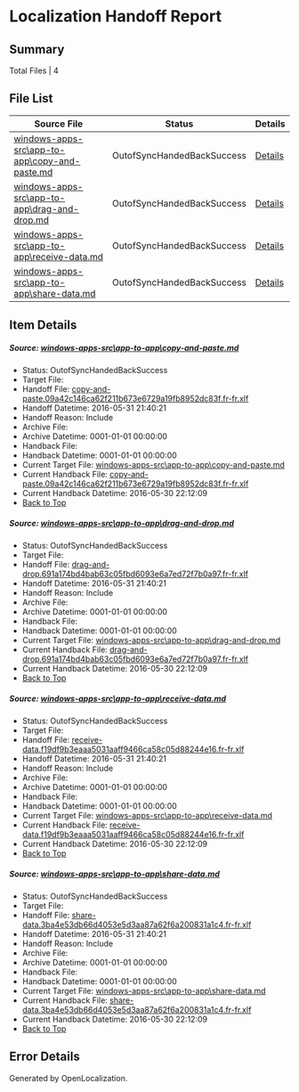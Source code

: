 # <a name='report-top'></a> Localization Handoff Report

## Summary
 Total Files | 4

## File List
 Source File | Status | Details 
 ----------- | ------ | ------- 
 [windows-apps-src\app-to-app\copy-and-paste.md](https://github.com/Microsoft/windows-apps/blob/bd2df770211332e2f6dba0bed0b1184836b81446/windows-apps-src/app-to-app/copy-and-paste.md) | OutofSyncHandedBackSuccess | [Details](#ff4fc70743b329fca2cec564976b4b512eee61ef128)
 [windows-apps-src\app-to-app\drag-and-drop.md](https://github.com/Microsoft/windows-apps/blob/bd2df770211332e2f6dba0bed0b1184836b81446/windows-apps-src/app-to-app/drag-and-drop.md) | OutofSyncHandedBackSuccess | [Details](#b88f3ab7ed4fc5db2508235aaa310a0dd7b4cec4129)
 [windows-apps-src\app-to-app\receive-data.md](https://github.com/Microsoft/windows-apps/blob/bd2df770211332e2f6dba0bed0b1184836b81446/windows-apps-src/app-to-app/receive-data.md) | OutofSyncHandedBackSuccess | [Details](#3853ccd58cbf48c8d39431ca5f5398bb80923c41131)
 [windows-apps-src\app-to-app\share-data.md](https://github.com/Microsoft/windows-apps/blob/bd2df770211332e2f6dba0bed0b1184836b81446/windows-apps-src/app-to-app/share-data.md) | OutofSyncHandedBackSuccess | [Details](#6c41466b2104240137ca3b375a92ca1f7fde4301132)

## Item Details
##### <a name='ff4fc70743b329fca2cec564976b4b512eee61ef128'></a> Source: [windows-apps-src\app-to-app\copy-and-paste.md](https://github.com/Microsoft/windows-apps/blob/bd2df770211332e2f6dba0bed0b1184836b81446/windows-apps-src/app-to-app/copy-and-paste.md)
* Status: OutofSyncHandedBackSuccess
* Target File: 
* Handoff File: [copy-and-paste.09a42c146ca62f211b673e6729a19fb8952dc83f.fr-fr.xlf](https://github.com/Microsoft/WDG.handoff/blob/565722c5c67f88a72587217c94ea26f74b785c2d/ol-handoff/Microsoft/windows-apps.fr-fr/master/copy-and-paste.09a42c146ca62f211b673e6729a19fb8952dc83f.fr-fr.xlf)
* Handoff Datetime: 2016-05-31 21:40:21
* Handoff Reason: Include
* Archive File: 
* Archive Datetime: 0001-01-01 00:00:00
* Handback File: 
* Handback Datetime: 0001-01-01 00:00:00
* Current Target File: [windows-apps-src\app-to-app\copy-and-paste.md](https://github.com/Microsoft/windows-apps.fr-fr/blob/12b44bac8726ceb4f8bfd37386c4876fc4dbd18a/windows-apps-src/app-to-app/copy-and-paste.md)
* Current Handback File: [copy-and-paste.09a42c146ca62f211b673e6729a19fb8952dc83f.fr-fr.xlf](https://github.com/Microsoft/WDG.handback/blob/693caf75a9563dd640a15145e831f0a3430dd3ac/ol-handback/Microsoft/windows-apps.fr-fr/master/app-to-app/copy-and-paste.09a42c146ca62f211b673e6729a19fb8952dc83f.fr-fr.xlf)
* Current Handback Datetime: 2016-05-30 22:12:09
* [Back to Top](#report-top)

##### <a name='b88f3ab7ed4fc5db2508235aaa310a0dd7b4cec4129'></a> Source: [windows-apps-src\app-to-app\drag-and-drop.md](https://github.com/Microsoft/windows-apps/blob/bd2df770211332e2f6dba0bed0b1184836b81446/windows-apps-src/app-to-app/drag-and-drop.md)
* Status: OutofSyncHandedBackSuccess
* Target File: 
* Handoff File: [drag-and-drop.691a174bd4bab63c05fbd6093e6a7ed72f7b0a97.fr-fr.xlf](https://github.com/Microsoft/WDG.handoff/blob/565722c5c67f88a72587217c94ea26f74b785c2d/ol-handoff/Microsoft/windows-apps.fr-fr/master/drag-and-drop.691a174bd4bab63c05fbd6093e6a7ed72f7b0a97.fr-fr.xlf)
* Handoff Datetime: 2016-05-31 21:40:21
* Handoff Reason: Include
* Archive File: 
* Archive Datetime: 0001-01-01 00:00:00
* Handback File: 
* Handback Datetime: 0001-01-01 00:00:00
* Current Target File: [windows-apps-src\app-to-app\drag-and-drop.md](https://github.com/Microsoft/windows-apps.fr-fr/blob/12b44bac8726ceb4f8bfd37386c4876fc4dbd18a/windows-apps-src/app-to-app/drag-and-drop.md)
* Current Handback File: [drag-and-drop.691a174bd4bab63c05fbd6093e6a7ed72f7b0a97.fr-fr.xlf](https://github.com/Microsoft/WDG.handback/blob/693caf75a9563dd640a15145e831f0a3430dd3ac/ol-handback/Microsoft/windows-apps.fr-fr/master/app-to-app/drag-and-drop.691a174bd4bab63c05fbd6093e6a7ed72f7b0a97.fr-fr.xlf)
* Current Handback Datetime: 2016-05-30 22:12:09
* [Back to Top](#report-top)

##### <a name='3853ccd58cbf48c8d39431ca5f5398bb80923c41131'></a> Source: [windows-apps-src\app-to-app\receive-data.md](https://github.com/Microsoft/windows-apps/blob/bd2df770211332e2f6dba0bed0b1184836b81446/windows-apps-src/app-to-app/receive-data.md)
* Status: OutofSyncHandedBackSuccess
* Target File: 
* Handoff File: [receive-data.f19df9b3eaaa5031aaff9466ca58c05d88244e16.fr-fr.xlf](https://github.com/Microsoft/WDG.handoff/blob/565722c5c67f88a72587217c94ea26f74b785c2d/ol-handoff/Microsoft/windows-apps.fr-fr/master/receive-data.f19df9b3eaaa5031aaff9466ca58c05d88244e16.fr-fr.xlf)
* Handoff Datetime: 2016-05-31 21:40:21
* Handoff Reason: Include
* Archive File: 
* Archive Datetime: 0001-01-01 00:00:00
* Handback File: 
* Handback Datetime: 0001-01-01 00:00:00
* Current Target File: [windows-apps-src\app-to-app\receive-data.md](https://github.com/Microsoft/windows-apps.fr-fr/blob/12b44bac8726ceb4f8bfd37386c4876fc4dbd18a/windows-apps-src/app-to-app/receive-data.md)
* Current Handback File: [receive-data.f19df9b3eaaa5031aaff9466ca58c05d88244e16.fr-fr.xlf](https://github.com/Microsoft/WDG.handback/blob/693caf75a9563dd640a15145e831f0a3430dd3ac/ol-handback/Microsoft/windows-apps.fr-fr/master/app-to-app/receive-data.f19df9b3eaaa5031aaff9466ca58c05d88244e16.fr-fr.xlf)
* Current Handback Datetime: 2016-05-30 22:12:09
* [Back to Top](#report-top)

##### <a name='6c41466b2104240137ca3b375a92ca1f7fde4301132'></a> Source: [windows-apps-src\app-to-app\share-data.md](https://github.com/Microsoft/windows-apps/blob/bd2df770211332e2f6dba0bed0b1184836b81446/windows-apps-src/app-to-app/share-data.md)
* Status: OutofSyncHandedBackSuccess
* Target File: 
* Handoff File: [share-data.3ba4e53db66d4053e5d3aa87a62f6a200831a1c4.fr-fr.xlf](https://github.com/Microsoft/WDG.handoff/blob/565722c5c67f88a72587217c94ea26f74b785c2d/ol-handoff/Microsoft/windows-apps.fr-fr/master/share-data.3ba4e53db66d4053e5d3aa87a62f6a200831a1c4.fr-fr.xlf)
* Handoff Datetime: 2016-05-31 21:40:21
* Handoff Reason: Include
* Archive File: 
* Archive Datetime: 0001-01-01 00:00:00
* Handback File: 
* Handback Datetime: 0001-01-01 00:00:00
* Current Target File: [windows-apps-src\app-to-app\share-data.md](https://github.com/Microsoft/windows-apps.fr-fr/blob/12b44bac8726ceb4f8bfd37386c4876fc4dbd18a/windows-apps-src/app-to-app/share-data.md)
* Current Handback File: [share-data.3ba4e53db66d4053e5d3aa87a62f6a200831a1c4.fr-fr.xlf](https://github.com/Microsoft/WDG.handback/blob/693caf75a9563dd640a15145e831f0a3430dd3ac/ol-handback/Microsoft/windows-apps.fr-fr/master/app-to-app/share-data.3ba4e53db66d4053e5d3aa87a62f6a200831a1c4.fr-fr.xlf)
* Current Handback Datetime: 2016-05-30 22:12:09
* [Back to Top](#report-top)


## Error Details

Generated by OpenLocalization.
